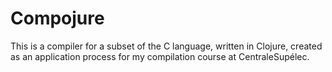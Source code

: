 # Compojure

This is a compiler for a subset of the C language, written in Clojure, created as an application process for my compilation course at CentraleSupélec.
